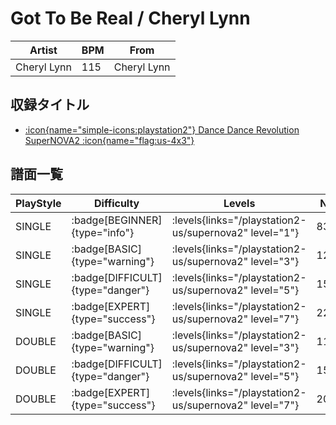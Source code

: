 # Got To Be Real / Cheryl Lynn

|Artist|BPM|From|
|------|---|----|
|Cheryl Lynn|115|Cheryl Lynn|

## 収録タイトル

- [:icon{name="simple-icons:playstation2"} Dance Dance Revolution SuperNOVA2 :icon{name="flag:us-4x3"}](/playstation2-us/supernova2)

## 譜面一覧

|PlayStyle|Difficulty|Levels|Notes|Movie|
|---------|----------|------|-----|-----|
|SINGLE| :badge[BEGINNER]{type="info"}| :levels{links="/playstation2-us/supernova2" level="1"}|83/3||
|SINGLE| :badge[BASIC]{type="warning"}| :levels{links="/playstation2-us/supernova2" level="3"}|120/17||
|SINGLE| :badge[DIFFICULT]{type="danger"}| :levels{links="/playstation2-us/supernova2" level="5"}|157/6||
|SINGLE| :badge[EXPERT]{type="success"}| :levels{links="/playstation2-us/supernova2" level="7"}|225/1||
|DOUBLE| :badge[BASIC]{type="warning"}| :levels{links="/playstation2-us/supernova2" level="3"}|119/14||
|DOUBLE| :badge[DIFFICULT]{type="danger"}| :levels{links="/playstation2-us/supernova2" level="5"}|157/6||
|DOUBLE| :badge[EXPERT]{type="success"}| :levels{links="/playstation2-us/supernova2" level="7"}|207/3||
